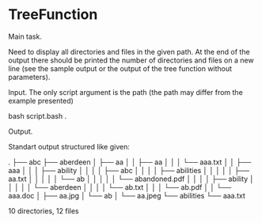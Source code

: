 # TreeFunction
Main task.

Need to display all directories and files in the given path. At the end of the output there should be printed the number of directories and files on a new line (see the sample output or the output of the tree function without parameters).

Input.
The only script argument is the path (the path may differ from the example presented)

bash script.bash .

Output.

Standart output structured like given:

.
├── abc
├── aberdeen
│   ├── aa
│   │   ├── aa
│   │   │   └── aaa.txt
│   │   ├── aaa
│   │   │   ├── ability
│   │   │   │   ├── abc
│   │   │   │   ├── abilities
│   │   │   │   │   ├── aa.txt
│   │   │   │   │   └── ab
│   │   │   │   │       └── abandoned.pdf
│   │   │   │   ├── ability
│   │   │   │   │   └── aberdeen
│   │   │   │   └── ab.txt
│   │   │   └── ab.pdf
│   │   └── aaa.doc
│   ├── aa.jpg
│   └── ab
│       └── aa.jpeg
└── abilities
    └── aaa.txt

10 directories, 12 files